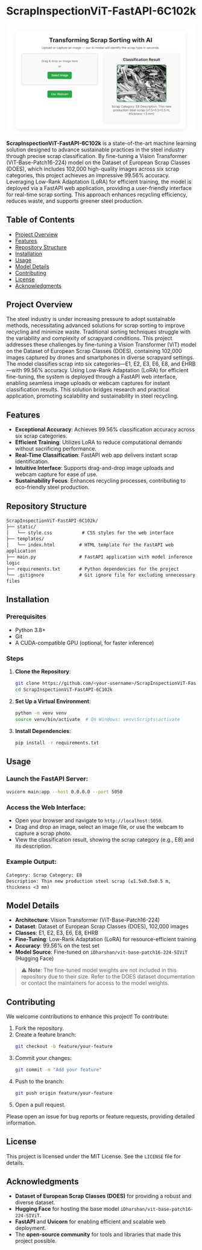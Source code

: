 # ScrapInspectionViT-FastAPI-6C102k

![Scrap Sorting Interface](sample_output.png) <!-- Replace with actual screenshot if available -->

**ScrapInspectionViT-FastAPI-6C102k** is a state-of-the-art machine learning solution designed to advance sustainable practices in the steel industry through precise scrap classification. By fine-tuning a Vision Transformer (ViT-Base-Patch16-224) model on the Dataset of European Scrap Classes (DOES), which includes 102,000 high-quality images across six scrap categories, this project achieves an impressive 99.56% accuracy. Leveraging Low-Rank Adaptation (LoRA) for efficient training, the model is deployed via a FastAPI web application, providing a user-friendly interface for real-time scrap sorting. This approach enhances recycling efficiency, reduces waste, and supports greener steel production.

## Table of Contents
- [Project Overview](#project-overview)
- [Features](#features)
- [Repository Structure](#repository-structure)
- [Installation](#installation)
- [Usage](#usage)
- [Model Details](#model-details)
- [Contributing](#contributing)
- [License](#license)
- [Acknowledgments](#acknowledgments)

## Project Overview
The steel industry is under increasing pressure to adopt sustainable methods, necessitating advanced solutions for scrap sorting to improve recycling and minimize waste. Traditional sorting techniques struggle with the variability and complexity of scrapyard conditions. This project addresses these challenges by fine-tuning a Vision Transformer (ViT) model on the Dataset of European Scrap Classes (DOES), containing 102,000 images captured by drones and smartphones in diverse scrapyard settings. The model classifies scrap into six categories—E1, E2, E3, E6, E8, and EHRB—with 99.56% accuracy. Using Low-Rank Adaptation (LoRA) for efficient fine-tuning, the system is deployed through a FastAPI web interface, enabling seamless image uploads or webcam captures for instant classification results. This solution bridges research and practical application, promoting scalability and sustainability in steel recycling.

## Features
- **Exceptional Accuracy**: Achieves 99.56% classification accuracy across six scrap categories.
- **Efficient Training**: Utilizes LoRA to reduce computational demands without sacrificing performance.
- **Real-Time Classification**: FastAPI web app delivers instant scrap identification.
- **Intuitive Interface**: Supports drag-and-drop image uploads and webcam capture for ease of use.
- **Sustainability Focus**: Enhances recycling processes, contributing to eco-friendly steel production.

## Repository Structure
```
ScrapInspectionViT-FastAPI-6C102k/
├── static/
│   └── style.css           # CSS styles for the web interface
├── templates/
│   └── index.html         # HTML template for the FastAPI web application
├── main.py                # FastAPI application with model inference logic
├── requirements.txt       # Python dependencies for the project
└── .gitignore             # Git ignore file for excluding unnecessary files
```

## Installation

### Prerequisites
- Python 3.8+
- Git
- A CUDA-compatible GPU (optional, for faster inference)

### Steps
1. **Clone the Repository**:
   ```bash
   git clone https://github.com/<your-username>/ScrapInspectionViT-FastAPI-6C102k.git
   cd ScrapInspectionViT-FastAPI-6C102k
   ```

2. **Set Up a Virtual Environment**:
   ```bash
   python -m venv venv
   source venv/bin/activate  # On Windows: venv\Scripts\activate
   ```

3. **Install Dependencies**:
   ```bash
   pip install -r requirements.txt
   ```

## Usage

### Launch the FastAPI Server:
```bash
uvicorn main:app --host 0.0.0.0 --port 5050
```

### Access the Web Interface:
- Open your browser and navigate to `http://localhost:5050`.
- Drag and drop an image, select an image file, or use the webcam to capture a scrap photo.
- View the classification result, showing the scrap category (e.g., E8) and its description.

### Example Output:
```
Category: Scrap Category: E8
Description: Thin new production steel scrap (≤1.5x0.5x0.5 m, thickness <3 mm)
```

## Model Details
- **Architecture**: Vision Transformer (ViT-Base-Patch16-224)
- **Dataset**: Dataset of European Scrap Classes (DOES), 102,000 images
- **Classes**: E1, E2, E3, E6, E8, EHRB
- **Fine-Tuning**: Low-Rank Adaptation (LoRA) for resource-efficient training
- **Accuracy**: 99.56% on the test set
- **Model Source**: Fine-tuned on `iDharshan/vit-base-patch16-224-SIViT` (Hugging Face)

> ⚠️ **Note**: The fine-tuned model weights are not included in this repository due to their size. Refer to the DOES dataset documentation or contact the maintainers for access to the model weights.

## Contributing
We welcome contributions to enhance this project! To contribute:

1. Fork the repository.
2. Create a feature branch:
   ```bash
   git checkout -b feature/your-feature
   ```
3. Commit your changes:
   ```bash
   git commit -m "Add your feature"
   ```
4. Push to the branch:
   ```bash
   git push origin feature/your-feature
   ```
5. Open a pull request.

Please open an issue for bug reports or feature requests, providing detailed information.

## License
This project is licensed under the MIT License. See the `LICENSE` file for details.

## Acknowledgments
- **Dataset of European Scrap Classes (DOES)** for providing a robust and diverse dataset.
- **Hugging Face** for hosting the base model `iDharshan/vit-base-patch16-224-SIViT`.
- **FastAPI** and **Uvicorn** for enabling efficient and scalable web deployment.
- The **open-source community** for tools and libraries that made this project possible.

